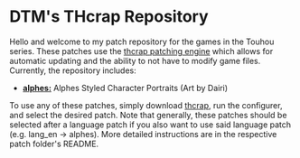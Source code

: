 # DTM's THcrap Repository

Hello and welcome to my patch repository for the games in the Touhou series.  These patches use the [thcrap patching engine](https://thpatch.net/wiki/Touhou_Patch_Center) which allows for automatic updating and the ability to not have to modify game files.  Currently, the repository includes:
* **[alphes:](https://github.com/DTM9025/DTM/tree/master/alphes)**  Alphes Styled Character Portraits (Art by Dairi)

To use any of these patches, simply download [thcrap](https://thpatch.net/wiki/Touhou_Patch_Center:Download), run the configurer, and select the desired patch.  Note that generally, these patches should be selected after a language patch if you also want to use said language patch (e.g. lang_en -> alphes).  More detailed instructions are in the respective patch folder's README.

